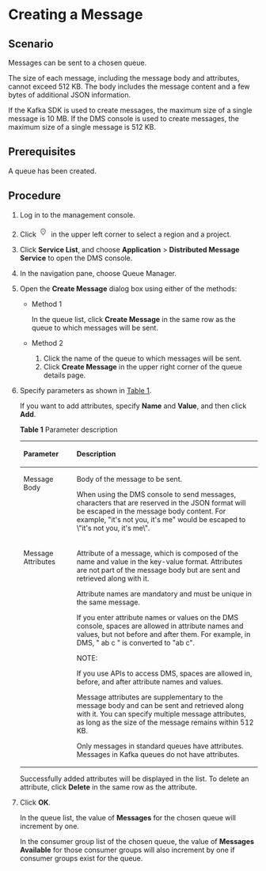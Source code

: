 # Creating a Message<a name="EN-US_TOPIC_0143117093"></a>

## Scenario<a name="section31665688"></a>

Messages can be sent to a chosen queue.

The size of each message, including the message body and attributes, cannot exceed 512 KB. The body includes the message content and a few bytes of additional JSON information.

If the Kafka SDK is used to create messages, the maximum size of a single message is 10 MB. If the DMS console is used to create messages, the maximum size of a single message is 512 KB.

## Prerequisites<a name="section16555740"></a>

A queue has been created.

## Procedure<a name="section0152726182917"></a>

1.  Log in to the management console.
2.  Click  ![](figures/project.png)  in the upper left corner to select a region and a project.
3.  Click  **Service List**, and choose  **Application**  \>  **Distributed Message Service**  to open the DMS console.
4.  In the navigation pane, choose Queue Manager.
5.  Open the  **Create Message**  dialog box using either of the methods:
    -   Method 1

        In the queue list, click  **Create Message**  in the same row as the queue to which messages will be sent.

    -   Method 2
        1.  Click the name of the queue to which messages will be sent.
        2.  Click  **Create Message**  in the upper right corner of the queue details page.

6.  Specify parameters as shown in  [Table 1](#table9868824195830).

    If you want to add attributes, specify  **Name**  and  **Value**, and then click  **Add**.

    **Table  1**  Parameter description

    <a name="table9868824195830"></a>
    <table><thead align="left"><tr id="row6064333195830"><th class="cellrowborder" valign="top" width="22.37%" id="mcps1.2.3.1.1"><p id="p58822814195830"><a name="p58822814195830"></a><a name="p58822814195830"></a>Parameter</p>
    </th>
    <th class="cellrowborder" valign="top" width="77.63%" id="mcps1.2.3.1.2"><p id="p67027522195830"><a name="p67027522195830"></a><a name="p67027522195830"></a>Description</p>
    </th>
    </tr>
    </thead>
    <tbody><tr id="row66376790195830"><td class="cellrowborder" valign="top" width="22.37%" headers="mcps1.2.3.1.1 "><p id="p7810911195830"><a name="p7810911195830"></a><a name="p7810911195830"></a>Message Body</p>
    </td>
    <td class="cellrowborder" valign="top" width="77.63%" headers="mcps1.2.3.1.2 "><p id="p28704089195830"><a name="p28704089195830"></a><a name="p28704089195830"></a>Body of the message to be sent.</p>
    <p id="p1887110705915"><a name="p1887110705915"></a><a name="p1887110705915"></a>When using the DMS console to send messages, characters that are reserved in the JSON format will be escaped in the message body content. For example, "it's not you, it's me" would be escaped to \"it's not you, it's me\".</p>
    </td>
    </tr>
    <tr id="row57010216195830"><td class="cellrowborder" valign="top" width="22.37%" headers="mcps1.2.3.1.1 "><p id="p54424782195830"><a name="p54424782195830"></a><a name="p54424782195830"></a>Message Attributes</p>
    </td>
    <td class="cellrowborder" valign="top" width="77.63%" headers="mcps1.2.3.1.2 "><p id="p3821334318"><a name="p3821334318"></a><a name="p3821334318"></a>Attribute of a message, which is composed of the name and value in the key-value format. Attributes are not part of the message body but are sent and retrieved along with it.</p>
    <p id="p15839125192016"><a name="p15839125192016"></a><a name="p15839125192016"></a>Attribute names are mandatory and must be unique in the same message.</p>
    <p id="p587323983813"><a name="p587323983813"></a><a name="p587323983813"></a>If you enter attribute names or values on the DMS console, spaces are allowed in attribute names and values, but not before and after them. For example, in DMS, "   ab c   " is converted to "ab c".</p>
    <div class="note" id="note27751511123111"><a name="note27751511123111"></a><a name="note27751511123111"></a><span class="notetitle"> NOTE: </span><div class="notebody"><p id="p7776181118317"><a name="p7776181118317"></a><a name="p7776181118317"></a>If you use APIs to access DMS, spaces are allowed in, before, and after attribute names and values.</p>
    </div></div>
    <p id="p5442945172011"><a name="p5442945172011"></a><a name="p5442945172011"></a>Message attributes are supplementary to the message body and can be sent and retrieved along with it. You can specify multiple message attributes, as long as the size of the message remains within 512 KB.</p>
    <p id="p2900171304519"><a name="p2900171304519"></a><a name="p2900171304519"></a>Only messages in standard queues have attributes. Messages in Kafka queues do not have attributes.</p>
    </td>
    </tr>
    </tbody>
    </table>

    Successfully added attributes will be displayed in the list. To delete an attribute, click  **Delete**  in the same row as the attribute.

7.  Click  **OK**.

    In the queue list, the value of  **Messages**  for the chosen queue will increment by one.

    In the consumer group list of the chosen queue, the value of  **Messages Available**  for those consumer groups will also increment by one if consumer groups exist for the queue.


